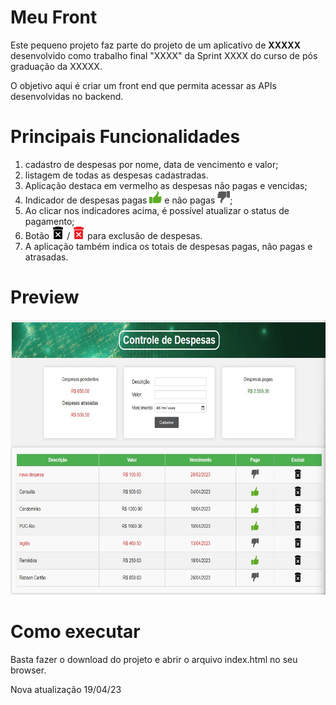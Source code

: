 # Meu Front

Este pequeno projeto faz parte do projeto de um aplicativo de **XXXXX** desenvolvido como trabalho final "XXXX" da Sprint XXXX do curso de pós graduação da XXXXX.

O objetivo aqui é criar um front end que permita acessar as APIs desenvolvidas no backend.

# Principais Funcionalidades

1) cadastro de despesas por nome, data de vencimento e valor;
2) listagem de todas as despesas cadastradas. 
3) Aplicação destaca em vermelho as despesas não pagas e vencidas;
4) Indicador de despesas pagas <img src="img/ok.png" height="20px" width="20px"> e não pagas <img src="img/not-ok.png" height="20px" width="20px">;
5) Ao clicar nos indicadores acima, é possível atualizar o status de pagamento;
6) Botão <img src="img/excluir_preto.png" height="20px" width="20px"> / <img src="img/excluir_vermelho.png" height="20px" width="20px">  para exclusão de despesas.
7) A aplicação também indica os totais de despesas pagas, não pagas e atrasadas. 

# Preview

<img src="img/preview.jpg" height="440x" width="635px">


# Como executar

Basta fazer o download do projeto e abrir o arquivo index.html no seu browser.

Nova atualização 19/04/23